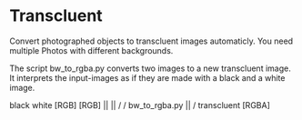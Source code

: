 # Transcluent
Convert photographed objects to transcluent images automaticly. You need multiple Photos with different backgrounds.

The script bw_to_rgba.py converts two images to a new transcluent image.
It interprets the input-images as if they are made with a black and a white image.

   black     white
   [RGB]     [RGB]
     ||       ||
     \/       \/
    bw_to_rgba.py
          ||
          \/
      transcluent
        [RGBA]
